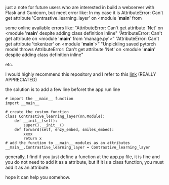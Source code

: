 

just a note for future users who are interested in build a webserver with Flask and Gunicorn, but meet error like:
In my case it is AttributeError: Can't get attribute 'Contrastive_learning_layer' on <module '__main__' from

some online available errors like: 
"AttributeError: Can't get attribute 'Net' on <module '__main__' despite adding class definition inline"
“AttributeError: Can't get attribute on <module '__main__' from 'manage.py'>”
“AttributeError: Can't get attribute 'tokenizer' on <module '__main__'>”
"Unpickling saved pytorch model throws AttributeError: Can't get attribute 'Net' on <module '__main__' despite adding class definition inline"

etc.

I would highly recommend this repository and I refer to this [link](https://stackoverflow.com/questions/74229936/getting-cant-get-attribute-getimages-on-module-main-from-usr-local-b) (REALLY APPRECIATED)

the solution is to add a few line beforet the app.run line 

```
# import the __main__ function
import __main__

# create the custom function  
class Contrastive_learning_layer(nn.Module):
    def __init__(self):
        super().__init__()
    def forward(self, enzy_embed, smiles_embed):
        xxxx
        return x
# add the function to __main__ modules as an attributes
__main__.Contrastive_learning_layer = Contrastive_learning_layer
```

generally, I find if you just define a function at the app.py file, it is fine and you do not need to add it as a attribute, but if it is a class function, you must add it as an attribute.

hope it can help you somehow. 
